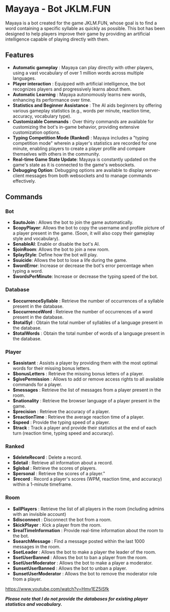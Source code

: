 # Mayaya - Bot JKLM.FUN

Mayaya is a bot created for the game JKLM.FUN, whose goal is to find a word containing a specific syllable as quickly as possible. This bot has been designed to help players improve their game by providing an artificial intelligence capable of playing directly with them.

## Features

- **Automatic gameplay** : Mayaya can play directly with other players, using a vast vocabulary of over 1 million words across multiple languages.
- **Player interaction** : Equipped with artificial intelligence, the bot recognizes players and progressively learns about them.
- **Automatic Learning** : Mayaya autonomously learns new words, enhancing its performance over time.
- **Statistics and Beginner Assistance** : The AI aids beginners by offering various gameplay statistics (e.g., words per minute, reaction time, accuracy, vocabulary type).
- **Customizable Commands** : Over thirty commands are available for customizing the bot's in-game behavior, providing extensive customization options.
- **Typing Competition Mode (Ranked)** : Mayaya includes a "typing competition mode" wherein a player's statistics are recorded for one minute, enabling players to create a player profile and compare themselves with others in the community.
- **Real-time Game State Update**: Mayaya is constantly updated on the game's state as it is connected to the game's websockets.
- **Debugging Option**: Debugging options are available to display server-client messages from both websockets and to manage commands effectively.

## Commands

### Bot
- **$autoJoin** : Allows the bot to join the game automatically.
- **$copyPlayer**: Allows the bot to copy the username and profile picture of a player present in the game. (Soon, it will also copy their gameplay style and vocabulary).
- **$enableAI**: Enable or disable the bot's AI.
- **$joinRoom**: Allows the bot to join a new room.
- **$playStyle**: Define how the bot will play.
- **$suicide**: Allows the bot to lose a life during the game.
- **$wordError**: Increase or decrease the bot's error percentage when typing a word.
- **$wordsPerMinute**: Increase or decrease the typing speed of the bot.

### Database
- **$occurrenceSyllable** : Retrieve the number of occurrences of a syllable present in the database.
- **$occurrenceWord** : Retrieve the number of occurrences of a word present in the database.
- **$totalSyl** : Obtain the total number of syllables of a language present in the database.
- **$totalWords** : Obtain the total number of words of a language present in the database.

### Player
- **$assistant** : Assists a player by providing them with the most optimal words for their missing bonus letters.
- **$bonusLetters** : Retrieve the missing bonus letters of a player.
- **$givePermission** : Allows to add or remove access rights to all available commands for a player.
- **$messages** : Retrieve the list of messages from a player present in the room.
- **$nationality** : Retrieve the browser language of a player present in the game.
- **$precision** : Retrieve the accuracy of a player.
- **$reactionTime** : Retrieve the average reaction time of a player.
- **$speed** : Provide the typing speed of a player.
- **$track** : Track a player and provide their statistics at the end of each turn (reaction time, typing speed and accuracy).

### Ranked
- **$deleteRecord** : Delete a record.
- **$detail** : Retrieve all information about a record.
- **$global** : Retrieve the scores of players.
- **$personal** : Retrieve the scores of a player."
- **$record** : Record a player's scores (WPM, reaction time, and accuracy) within a 1-minute timeframe.

### Room
- **$allPlayers** : Retrieve the list of all players in the room (including admins with an invisible account)
- **$disconnect** : Disconnect the bot from a room.
- **$kickPlayer** : Kick a player from the room.
- **$realTimeInformation** : Provide real-time information about the room to the bot.
- **$searchMessage** : Find a message posted within the last 1000 messages in the room.
- **$setLeader** : Allows the bot to make a player the leader of the room.
- **$setUserBanned** : Allows the bot to ban a player from the room.
- **$setUserModerator** : Allows the bot to make a player a moderator.
- **$unsetUserBanned** : Allows the bot to unban a player.
- **$unsetUserModerator** : Allows the bot to remove the moderator role from a player.

https://www.youtube.com/watch?v=Hmv1EZ5iSfk

***Please note that I do not provide the databases for existing player statistics and vocabulary.***

